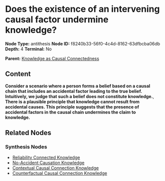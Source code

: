 # Does the existence of an intervening causal factor undermine knowledge?

**Node Type:** antithesis
**Node ID:** f8240b33-56f0-4c4d-8162-63dfbcba06db
**Depth:** 4
**Terminal:** No

**Parent:** [Knowledge as Causal Connectedness](knowledge-as-causal-connectedness-synthesis-39be1001-035a-418e-bc36-498ad6be6ca4.md)

## Content

**Consider a scenario where a person forms a belief based on a causal chain that includes an accidental factor leading to the true belief. Intuitively, we judge that such a belief does not constitute knowledge.**, **There is a plausible principle that knowledge cannot result from accidental causes. This principle suggests that the presence of accidental factors in the causal chain undermines the claim to knowledge.**

## Related Nodes

### Synthesis Nodes

- [Reliability Connected Knowledge](reliability-connected-knowledge-synthesis-d7e45675-642b-4134-a46f-d4205ec451de.md)
- [No-Accident Causation Knowledge](no-accident-causation-knowledge-synthesis-fb9fefc7-c86a-4897-9e8d-47af689a5f05.md)
- [Contextual Causal Connection Knowledge](contextual-causal-connection-knowledge-synthesis-16fd261e-1b08-4c44-8c62-73d7a8c9f9d5.md)
- [Counterfactual Causal Connection Knowledge](counterfactual-causal-connection-knowledge-synthesis-366bbbdc-1abe-4fc3-b902-6107769e493c.md)
